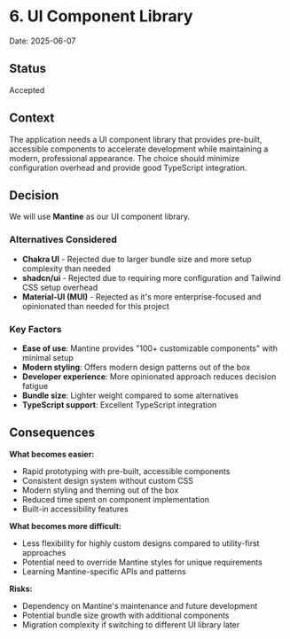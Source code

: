 # 6. UI Component Library

Date: 2025-06-07

## Status

Accepted

## Context

The application needs a UI component library that provides pre-built, accessible components to accelerate development while maintaining a modern, professional appearance. The choice should minimize configuration overhead and provide good TypeScript integration.

## Decision

We will use **Mantine** as our UI component library.

### Alternatives Considered

- **Chakra UI** - Rejected due to larger bundle size and more setup complexity than needed
- **shadcn/ui** - Rejected due to requiring more configuration and Tailwind CSS setup overhead  
- **Material-UI (MUI)** - Rejected as it's more enterprise-focused and opinionated than needed for this project

### Key Factors

- **Ease of use**: Mantine provides "100+ customizable components" with minimal setup
- **Modern styling**: Offers modern design patterns out of the box
- **Developer experience**: More opinionated approach reduces decision fatigue
- **Bundle size**: Lighter weight compared to some alternatives
- **TypeScript support**: Excellent TypeScript integration

## Consequences

**What becomes easier:**
- Rapid prototyping with pre-built, accessible components
- Consistent design system without custom CSS
- Modern styling and theming out of the box
- Reduced time spent on component implementation
- Built-in accessibility features

**What becomes more difficult:**
- Less flexibility for highly custom designs compared to utility-first approaches
- Potential need to override Mantine styles for unique requirements
- Learning Mantine-specific APIs and patterns

**Risks:**
- Dependency on Mantine's maintenance and future development
- Potential bundle size growth with additional components
- Migration complexity if switching to different UI library later
